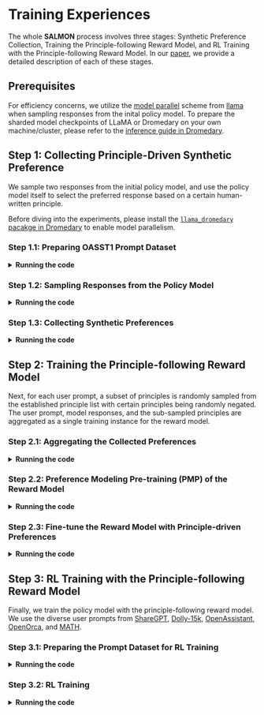 # Training Experiences

The whole **SALMON** process involves three stages: Synthetic Preference Collection, Training the Principle-following Reward Model, and RL Training with the Principle-following Reward Model. In our [paper](https://arxiv.org/abs/placeholder), we provide a detailed description of each of these stages.

## Prerequisites

For efficiency concerns, we utilize the [model parallel](https://github.com/facebookresearch/fairscale/tree/main/fairscale/nn/model_parallel) scheme from [llama](https://github.com/facebookresearch/llama) when sampling responses from the inital policy model. To prepare the sharded model checkpoints of LLaMA or Dromedary on your own machine/cluster, please refer to the [inference guide in Dromedary](https://github.com/IBM/Dromedary/tree/main/inference).

## Step 1:  Collecting Principle-Driven Synthetic Preference

We sample two responses from the initial policy model, and use the policy model itself to select the preferred response based on a certain human-written principle.

Before diving into the experiments, please install the [`llama_dromedary` pacakge in Dromedary](https://github.com/IBM/Dromedary/tree/main/llama_dromedary) to enable model parallelism.

### Step 1.1: Preparing OASST1 Prompt Dataset

<details>
<summary> <strong> Running the code </strong> </summary>

```bash
cd step1_synthetic_preference_collection

python -u clean_oasst1_prompts.py \
    --output_file "/path/to/your/oasst1_prompts.json"
```

</details>

### Step 1.2: Sampling Responses from the Policy Model

<details>
<summary> <strong> Running the code </strong> </summary>

```bash
salloc --nodes 8 --time 6:00:00 --gres=gpu:32g:6 srun bash scripts/generate_oasst1_response0.sh
salloc --nodes 8 --time 6:00:00 --gres=gpu:32g:6 srun bash scripts/generate_oasst1_response1.sh
```

</details>

### Step 1.3: Collecting Synthetic Preferences

<details>
<summary> <strong> Running the code </strong> </summary>

```bash
salloc --nodes 1 --time 24:00:00 --gres=gpu:80g:8 srun bash scripts/generate_synthetic_preference.sh
```

</details>

## Step 2: Training the Principle-following Reward Model

Next, for each user prompt, a subset of principles is randomly sampled from the established principle list with certain principles being randomly negated. The user prompt, model responses, and the sub-sampled principles are aggregated as a single training instance for the reward model.

### Step 2.1: Aggregating the Collected Preferences

<details>
<summary> <strong> Running the code </strong> </summary>

```bash
cd step2_rm_training

python -u aggregate_synthetic_preference.py \
    --response_pattern "/path/to/your/oasst1_dromedary2_sft_response*.json" \
    --preference_file "/path/to/your/oasst1_dromedary2_sft_preference.json" \
    --output_file "/path/to/your/oasst1_dromedary2_sft_aggregated_preference.json"
```

</details>

### Step 2.2: Preference Modeling Pre-training (PMP) of the Reward Model

<details>
<summary> <strong> Running the code </strong> </summary>

```bash
python -u clean_pmp_data.py \
    --output_file "/path/to/your/pmp_data.json"

salloc --nodes 1 --time 24:00:00 --gres=gpu:80g:8 srun bash scripts/train_reward_model_70b_qlora_pmp.sh
```

</details>

### Step 2.3: Fine-tune the Reward Model with Principle-driven Preferences

<details>
<summary> <strong> Running the code </strong> </summary>

```bash
salloc --nodes 1 --time 24:00:00 --gres=gpu:80g:8 srun bash scripts/train_reward_model_70b_qlora_ft.sh
```

</details>

## Step 3: RL Training with the Principle-following Reward Model

Finally, we train the policy model with the principle-following reward model. We use the diverse user prompts from [ShareGPT](https://huggingface.co/datasets/anon8231489123/ShareGPT_Vicuna_unfiltered), [Dolly-15k](https://huggingface.co/datasets/databricks/databricks-dolly-15k), [OpenAssistant](https://huggingface.co/datasets/OpenAssistant/oasst1), [OpenOrca](https://huggingface.co/datasets/Open-Orca/OpenOrca), and [MATH](https://huggingface.co/datasets/competition_math).

### Step 3.1: Preparing the Prompt Dataset for RL Training

<details>
<summary> <strong> Running the code </strong> </summary>

```bash
cd step3_ppo_training

python subsample_openorca_prompts.py \
    --train_data_path "/path/to/your/l1M-GPT4-Augmented.parquet (obtained from OpenOrca)" \
    --output_path "/path/to/your/openorca_prompts.json"

python aggregate_sharegpt_prompts.py \
    --data_files=zetavg/ShareGPT-Processed,path/to/sg_90k_part1.json.json,path/to/sg_90k_part1.json (obtained from ShareGPT_Vicuna_unfiltered) \
    --output_path "/path/to/sharegpt_prompts.json"

python clean_and_merge_prompts.py \
    --sharegpt_prompt_path "/path/to/sharegpt_prompts.json" \
    --openorca_prompt_path "/path/to/openorca_prompts.json" \
    --output_file "/path/to/your/salmon_merged_prompts.json"
```

</details>

### Step 3.2: RL Training

<details>
<summary> <strong> Running the code </strong> </summary>

```bash
salloc --nodes 6 --time 24:00:00 --gres=gpu:80g:8 srun bash scripts/train_ppo_model_70b_qlora_salmon.sh
```
